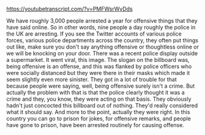 https://youtubetranscript.com/?v=PMFWsrWvDds

 We have roughly 3,000 people arrested a year for offensive things that they have said online. So in other words, nine people a day roughly the police in the UK are arresting. If you see the Twitter accounts of various police forces, various police departments across the country, they often put things out like, make sure you don't say anything offensive or thoughtless online or we will be knocking on your door. There was a recent police display outside a supermarket. It went viral, this image. The slogan on the billboard was, being offensive is an offense, and this was flanked by police officers who were socially distanced but they were there in their masks which made it seem slightly even more sinister. They got in a lot of trouble for that because people were saying, well, being offensive surely isn't a crime. But actually the problem with that is that the police clearly thought it was a crime and they, you know, they were acting on that basis. They obviously hadn't just concocted this billboard out of nothing. They'd really considered what it should say. And more to the point, actually they were right. In this country you can go to prison for jokes, for offensive remarks, and people have gone to prison, have been arrested routinely for causing offense.
